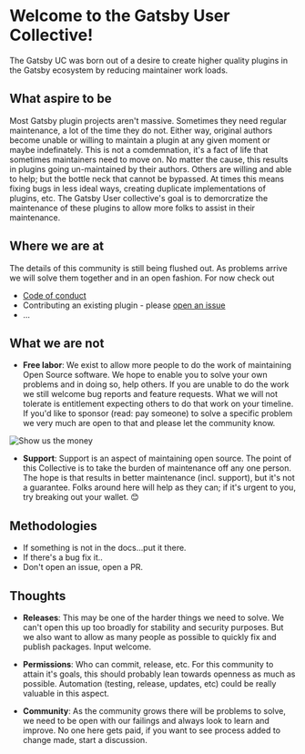 # Welcome to the Gatsby User Collective!

The Gatsby UC was born out of a desire to create higher quality plugins in the Gatsby ecosystem by reducing maintainer work loads.

## What aspire to be

Most Gatsby plugin projects aren't massive. Sometimes they need regular maintenance, a lot of the time they do not. Either way, original authors become unable or willing to maintain a plugin at any given moment or maybe indefinately. This is not a comdemnation, it's a fact of life that sometimes maintainers need to move on. No matter the cause, this results in plugins going un-maintained by their authors. Others are willing and able to help; but the bottle neck that cannot be bypassed. At times this means fixing bugs in less ideal ways, creating duplicate implementations of plugins, etc. The Gatsby User collective's goal is to demorcratize the maintenance of these plugins to allow more folks to assist in their maintenance.

## Where we are at

The details of this community is still being flushed out. As problems arrive we will solve them together and in an open fashion. For now check out

- [Code of conduct](CODE_OF_CONDUCT.md)
- Contributing an existing plugin - please [open an issue](https://github.com/gatsby-uc/plugins/issues/new/choose)
- ...

## What we are not

- **Free labor**: We exist to allow more people to do the work of maintaining Open Source software. We hope to enable you to solve your own problems and in doing so, help others. If you are unable to do the work we still welcome bug reports and feature requests. What we will not tolerate is entitlement expecting others to do that work on your timeline. If you'd like to sponsor (read: pay someone) to solve a specific problem we very much are open to that and please let the community know.

![Show us the money](https://media.giphy.com/media/Tex4wVhhs4iwKoV7YT/giphy.gif)

- **Support**: Support is an aspect of maintaining open source. The point of this Collective is to take the burden of maintenance off any one person. The hope is that results in better maintenance (incl. support), but it's not a guarantee. Folks around here will help as they can; if it's urgent to you, try breaking out your wallet. 😊

## Methodologies

- If something is not in the docs...put it there.
- If there's a bug fix it..
- Don't open an issue, open a PR.

## Thoughts

- **Releases**: This may be one of the harder things we need to solve. We can't open this up too broadly for stability and security purposes. But we also want to allow as many people as possible to quickly fix and publish packages. Input welcome.

- **Permissions**: Who can commit, release, etc. For this community to attain it's goals, this should probably lean towards openness as much as possible. Automation (testing, release, updates, etc) could be really valuable in this aspect.

- **Community**: As the community grows there will be problems to solve, we need to be open with our failings and always look to learn and improve. No one here gets paid, if you want to see process added to change made, start a discussion.
